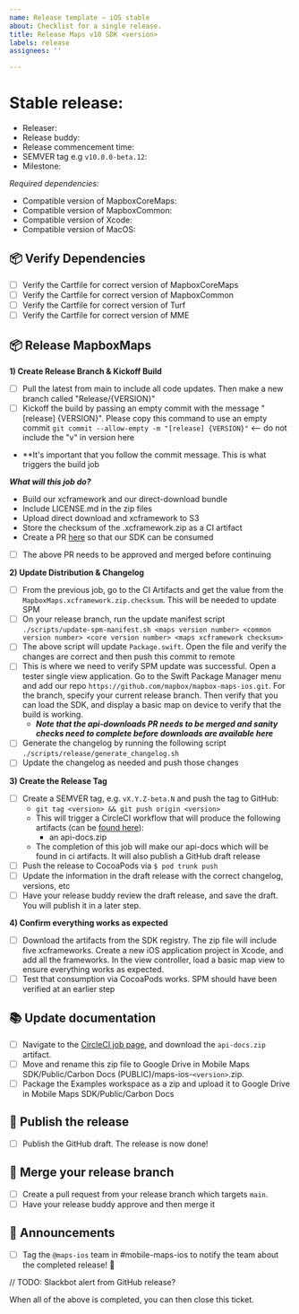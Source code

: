```yaml
---
name: Release template — iOS stable
about: Checklist for a single release.
title: Release Maps v10 SDK <version>
labels: release
assignees: ''

---
```


# Stable release: <version>

- Releaser:
- Release buddy:
- Release commencement time:
- SEMVER tag e.g `v10.0.0-beta.12`:
- Milestone:

_Required dependencies:_

- Compatible version of MapboxCoreMaps:
- Compatible version of MapboxCommon:
- Compatible version of Xcode:
- Compatible version of MacOS:

## 📦 Verify Dependencies

- [ ] Verify the Cartfile for correct version of MapboxCoreMaps
- [ ] Verify the Cartfile for correct version of MapboxCommon
- [ ] Verify the Cartfile for correct version of Turf
- [ ] Verify the Cartfile for correct version of MME

## 📦 Release MapboxMaps

**1) Create Release Branch & Kickoff Build**

- [ ] Pull the latest from main to include all code updates. Then make a new branch called "Release/{VERSION}"
- [ ] Kickoff the build by passing an empty commit with the message "[release] {VERSION}". Please copy this command to use an empty commit `git commit --allow-empty -m "[release] {VERSION}"` <-- do not include the "v" in version here
- **It's important that you follow the commit message. This is what triggers the build job

***What will this job do?***

- Build our xcframework and our direct-download bundle
- Include LICENSE.md in the zip files
- Upload direct download and xcframework to S3
- Store the checksum of the .xcframework.zip as a CI artifact
- Create a PR [here](https://github.com/mapbox/api-downloads/pulls) so that our SDK can be consumed
- [ ] The above PR needs to be approved and merged before continuing

**2) Update Distribution & Changelog**

- [ ] From the previous job, go to the CI Artifacts and get the value from the `MapboxMaps.xcframework.zip.checksum`. This will be needed to update SPM
- [ ] On your release branch, run the update manifest script `./scripts/update-spm-manifest.sh <maps version number> <common version number> <core version number> <maps xcframework checksum>`
- [ ] The above script will update `Package.swift`. Open the file and verify the changes are correct and then push this commit to remote
- [ ] This is where we need to verify SPM update was successful. Open a tester single view application. Go to the Swift Package Manager menu and add our repo `https://github.com/mapbox/mapbox-maps-ios.git`. For the branch, specify your current release branch. Then verify that you can load the SDK, and display a basic map on device to verify that the build is working.
    - ***Note that the api-downloads PR needs to be merged and sanity checks need to complete before downloads are available here***
- [ ] Generate the changelog by running the following script `./scripts/release/generate_changelog.sh`
- [ ] Update the changelog as needed and push those changes

**3) Create the Release Tag**

- [ ] Create a SEMVER tag, e.g. `vX.Y.Z-beta.N` and push the tag to GitHub: 
    - `git tag <version> && git push origin <version>`
    - This will trigger a CircleCI workflow that will produce the following artifacts (can be [found here](https://app.circleci.com/pipelines/github/mapbox/mapbox-maps-ios)):
        - an api-docs.zip
	- The completion of this job will make our api-docs which will be found in ci artifacts. It will also publish a GitHub draft release
- [ ] Push the release to CocoaPods via `$ pod trunk push`
- [ ] Update the information in the draft release with the correct changelog, versions, etc
- [ ] Have your release buddy review the draft release, and save the draft. You will publish it in a later step.

**4) Confirm everything works as expected**

- [ ] Download the artifacts from the SDK registry. The zip file will include five xcframeworks. Create a new iOS application project in Xcode, and add all the frameworks. In the view controller, load a basic map view to ensure everything works as expected.
- [ ] Test that consumption via CocoaPods works. SPM should have been verified at an earlier step

## 📚 Update documentation

- [ ] Navigate to the [CircleCI job page](https://app.circleci.com/pipelines/github/mapbox/mapbox-maps-ios), and download the `api-docs.zip` artifact.
- [ ] Move and rename this zip file to Google Drive in Mobile Maps SDK/Public/Carbon Docs (PUBLIC)/maps-ios-`<version>`.zip.
- [ ] Package the Examples workspace as a zip and upload it to Google Drive in Mobile Maps SDK/Public/Carbon Docs

## 🚢 Publish the release

- [ ] Publish the GitHub draft. The release is now done!

## 🚢 Merge your release branch

- [ ] Create a pull request from your release branch which targets `main`.
- [ ] Have your release buddy approve and then merge it

## 📣 Announcements

- [ ] Tag the `@maps-ios` team in #mobile-maps-ios to notify the team about the completed release! 🎉

// TODO: Slackbot alert from GitHub release?

When all of the above is completed, you can then close this ticket.
